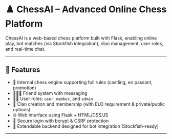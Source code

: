 # ♟️ ChessAI – Advanced Online Chess Platform

ChessAI is a web-based chess platform built with Flask, enabling online play, bot matches (via Stockfish integration), clan management, user roles, and real-time chat.

---

## 🚀 Features

- 🧠 Internal chess engine supporting full rules (castling, en passant, promotion)
- 🧑‍🤝‍🧑 Friend system with messaging
- 🧑‍💼 User roles: `user`, `member`, and `admin`
- 🏰 Clan creation and membership (with ELO requirement & private/public options)
- 🌐 Web interface using Flask + HTML/CSS/JS
- 🔐 Secure login with bcrypt & CSRF protection
- 🧩 Extendable backend designed for bot integration (Stockfish-ready)

---

